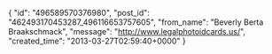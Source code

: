  {
   "id": "496589570376980",
   "post_id": "462493170453287_496116653757605",
   "from_name": "Beverly Berta Braakschmack",
   "message": "http://www.legalphotoidcards.us/",
   "created_time": "2013-03-27T02:59:40+0000"
 }
